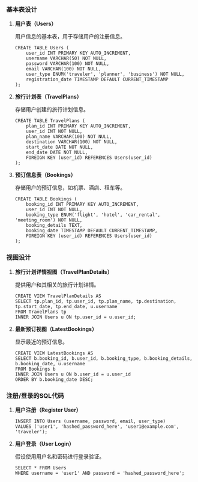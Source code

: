 ### 基本表设计

1. **用户表（Users）**

   用户信息的基本表，用于存储用户的注册信息。

   ```mysql
   CREATE TABLE Users (
       user_id INT PRIMARY KEY AUTO_INCREMENT,
       username VARCHAR(50) NOT NULL,
       password VARCHAR(100) NOT NULL,
       email VARCHAR(100) NOT NULL,
       user_type ENUM('traveler', 'planner', 'business') NOT NULL,
       registration_date TIMESTAMP DEFAULT CURRENT_TIMESTAMP
   );
   ```

2. **旅行计划表（TravelPlans）**

   存储用户创建的旅行计划信息。

   ```mysql
   CREATE TABLE TravelPlans (
       plan_id INT PRIMARY KEY AUTO_INCREMENT,
       user_id INT NOT NULL,
       plan_name VARCHAR(100) NOT NULL,
       destination VARCHAR(100) NOT NULL,
       start_date DATE NOT NULL,
       end_date DATE NOT NULL,
       FOREIGN KEY (user_id) REFERENCES Users(user_id)
   );
   ```

3. **预订信息表（Bookings）**

   存储用户的预订信息，如机票、酒店、租车等。

   ```mysql
   CREATE TABLE Bookings (
       booking_id INT PRIMARY KEY AUTO_INCREMENT,
       user_id INT NOT NULL,
       booking_type ENUM('flight', 'hotel', 'car_rental', 'meeting_room') NOT NULL,
       booking_details TEXT,
       booking_date TIMESTAMP DEFAULT CURRENT_TIMESTAMP,
       FOREIGN KEY (user_id) REFERENCES Users(user_id)
   );
   ```

### 视图设计

1. **旅行计划详情视图（TravelPlanDetails）**

   提供用户和其相关的旅行计划详情。

   ```mysql
   CREATE VIEW TravelPlanDetails AS
   SELECT tp.plan_id, tp.user_id, tp.plan_name, tp.destination, tp.start_date, tp.end_date, u.username
   FROM TravelPlans tp
   INNER JOIN Users u ON tp.user_id = u.user_id;
   ```

2. **最新预订视图（LatestBookings）**

   显示最近的预订信息。

   ```mysql
   CREATE VIEW LatestBookings AS
   SELECT b.booking_id, b.user_id, b.booking_type, b.booking_details, b.booking_date, u.username
   FROM Bookings b
   INNER JOIN Users u ON b.user_id = u.user_id
   ORDER BY b.booking_date DESC;
   ```

### 注册/登录的SQL代码

1. **用户注册（Register User）**

   ```mysql
   INSERT INTO Users (username, password, email, user_type)
   VALUES ('user1', 'hashed_password_here', 'user1@example.com', 'traveler');
   ```

2. **用户登录（User Login）**

   假设使用用户名和密码进行登录验证。

   ```mysql
   SELECT * FROM Users
   WHERE username = 'user1' AND password = 'hashed_password_here';
   ```
